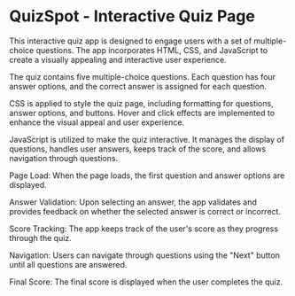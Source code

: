 # QuizSpot - Interactive Quiz Page

This interactive quiz app is designed to engage users with a set of multiple-choice questions.
The app incorporates HTML, CSS, and JavaScript to create a visually appealing and interactive user experience.

The quiz contains five multiple-choice questions. Each question has four answer options, and the correct answer is assigned for each question.

CSS is applied to style the quiz page, including formatting for questions, answer options, and buttons.
Hover and click effects are implemented to enhance the visual appeal and user experience.

JavaScript is utilized to make the quiz interactive. It manages the display of questions, handles user answers,
keeps track of the score, and allows navigation through questions.


Page Load: When the page loads, the first question and answer options are displayed.

Answer Validation: Upon selecting an answer, the app validates and provides feedback on whether the selected answer is correct or incorrect.

Score Tracking: The app keeps track of the user's score as they progress through the quiz.

Navigation: Users can navigate through questions using the "Next" button until all questions are answered.

Final Score: The final score is displayed when the user completes the quiz. 
